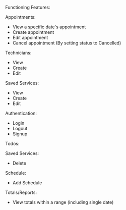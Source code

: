 Functioning Features:

Appointments:
+ View a specific date's appointment
+ Create appointment
+ Edit appointment
+ Cancel appointment (By setting status to Cancelled)

Technicians:
+ View 
+ Create
+ Edit

Saved Services:
+ View
+ Create
+ Edit

Authentication:
+ Login
+ Logout
+ Signup

Todos:

Saved Services:
+ Delete

Schedule:
+ Add Schedule 

Totals/Reports:
+ View totals within a range (including single date)

